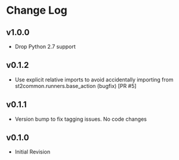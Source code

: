 # Change Log

## v1.0.0

* Drop Python 2.7 support

## v0.1.2

- Use explicit relative imports to avoid accidentally importing from
  st2common.runners.base_action (bugfix) [PR #5]

## v0.1.1

- Version bump to fix tagging issues. No code changes

## v0.1.0

- Initial Revision
